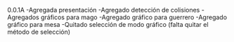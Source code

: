 0.0.1A
-Agregada presentación
-Agregado detección de colisiones
-Agregados gráficos para mago 
-Agregado gráfico para guerrero
-Agregado gráfico para mesa
-Quitado selección de modo gráfico (falta quitar el método de selección)
